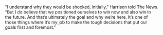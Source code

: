 “I understand why they would be shocked, initially,” Harrison told The News. “But I do believe that we positioned ourselves to win now and also win in the future. And that’s ultimately the goal and why we’re here. It’s one of those things where it’s my job to make the tough decisions that put our goals first and foremost.”

